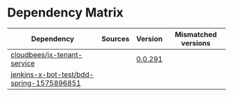 # Dependency Matrix

Dependency | Sources | Version | Mismatched versions
---------- | ------- | ------- | -------------------
[cloudbees/jx-tenant-service](https://github.com/cloudbees/jx-tenant-service) |  | [0.0.291](https://github.com/cloudbees/jx-tenant-service/releases/tag/v0.0.291) | 
[jenkins-x-bot-test/bdd-spring-1575896851](https://github.com/jenkins-x-bot-test/bdd-spring-1575896851.git) |  | []() | 
